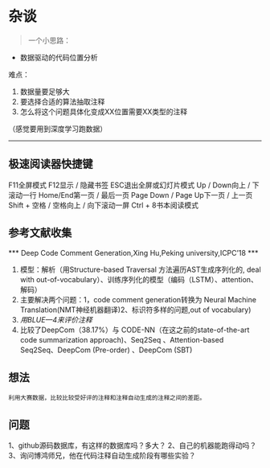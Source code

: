 # 杂谈

> 一个小思路：

- 数据驱动的代码位置分析  

难点：

1. 数据量要足够大
2. 要选择合适的算法抽取注释
3. 怎么将这个问题具体化变成XX位置需要XX类型的注释  

（感觉要用到深度学习跑数据）

---

## 极速阅读器快捷键

F11全屏模式
F12显示 / 隐藏书签
ESC退出全屏或幻灯片模式
Up / Down向上 / 下滚动一行
Home/End第一页 / 最后一页
Page Down / Page Up下一页 / 上一页
Shift + 空格 / 空格向上 / 向下滚动一屏
Ctrl + 8书本阅读模式

## 参考文献收集

*** Deep Code Comment Generation,Xing Hu,Peking university,ICPC’18 ***

1. 模型：解析（用Structure-based Traversal 方法遍历AST生成序列化的, deal with out-of-vocabulary）、训练序列化的模型（编码（LSTM）、attention、解码）  
2. 主要解决两个问题：1，code comment generation转换为 Neural Machine Translation(NMT神经机器翻译)2、标识符多样的问题,out of vocabulary)
3. *用BLUE—4来评价注释*
4. 比较了DeepCom（38.17%）与 CODE-NN（在这之前的state-of-the-art code summarization approach)、Seq2Seq 、Attention-based Seq2Seq、DeepCom (Pre-order) 、DeepCom (SBT)

## 想法

    利用大赛数据，比较比较受好评的注释和注释自动生成的注释之间的差距。

## 问题

1、github源码数据库，有这样的数据库吗？多大？
2、自己的机器能跑得动吗？
3、询问博鸿师兄，他在代码注释自动生成阶段有哪些实验？